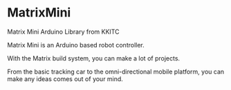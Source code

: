 # MatrixMini
Matrix Mini Arduino Library from KKITC

Matrix Mini is an Arduino based robot controller. 

With the Matrix build system, you can make a lot of projects. 

From the basic tracking car to the omni-directional mobile platform, you can make any ideas comes out of your mind.
